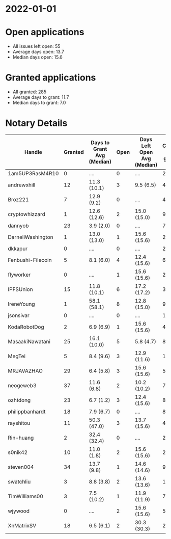 2022-01-01
==========

# Open applications

- All issues left open: 55
- Average days open: 13.7
- Median days open: 15.6

# Granted applications

- All granted: 285
- Average days to grant: 11.7
- Median days to grant: 7.0

# Notary Details

| Handle            |   Granted | Days to Grant Avg (Median)   |   Open | Days Left Open Avg (Median)   |   Closed (no grant) |
|-------------------|-----------|------------------------------|--------|-------------------------------|---------------------|
| 1am5UP3RasM4R10   |         0 | ....                         |      0 | ....                          |                   2 |
| andrewxhill       |        12 | 11.3  (10.1)                 |      3 | 9.5  (6.5)                    |                  45 |
| Broz221           |         7 | 12.9  (9.2)                  |      0 | ....                          |                  48 |
| cryptowhizzard    |         1 | 12.6  (12.6)                 |      2 | 15.0  (15.0)                  |                   9 |
| dannyob           |        23 | 3.9  (2.0)                   |      0 | ....                          |                  77 |
| DarnellWashington |         1 | 13.0  (13.0)                 |      1 | 15.6  (15.6)                  |                   2 |
| dkkapur           |         0 | ....                         |      0 | ....                          |                   2 |
| Fenbushi-Filecoin |         5 | 8.1  (6.0)                   |      4 | 12.4  (15.6)                  |                  69 |
| flyworker         |         0 | ....                         |      1 | 15.6  (15.6)                  |                   2 |
| IPFSUnion         |        15 | 11.8  (10.1)                 |      6 | 17.2  (17.2)                  |                  38 |
| IreneYoung        |         1 | 58.1  (58.1)                 |      8 | 12.8  (15.0)                  |                   9 |
| jsonsivar         |         0 | ....                         |      0 | ....                          |                  13 |
| KodaRobotDog      |         2 | 6.9  (6.9)                   |      1 | 15.6  (15.6)                  |                   4 |
| MasaakiNawatani   |        25 | 16.1  (10.0)                 |      5 | 5.8  (4.7)                    |                  81 |
| MegTei            |         5 | 8.4  (9.6)                   |      3 | 12.9  (11.6)                  |                  12 |
| MRJAVAZHAO        |        29 | 6.4  (5.8)                   |      3 | 15.6  (15.6)                  |                  58 |
| neogeweb3         |        37 | 11.6  (6.8)                  |      2 | 10.2  (10.2)                  |                  71 |
| ozhtdong          |        23 | 6.7  (1.2)                   |      3 | 12.4  (15.6)                  |                  86 |
| philippbanhardt   |        18 | 7.9  (6.7)                   |      0 | ....                          |                  81 |
| rayshitou         |        11 | 50.3  (47.0)                 |      3 | 13.7  (15.6)                  |                  42 |
| Rin-huang         |         2 | 32.4  (32.4)                 |      0 | ....                          |                   2 |
| s0nik42           |        10 | 11.0  (1.8)                  |      2 | 15.6  (15.6)                  |                  28 |
| steven004         |        34 | 13.7  (9.8)                  |      1 | 14.6  (14.6)                  |                  98 |
| swatchliu         |         3 | 8.8  (3.8)                   |      2 | 13.6  (13.6)                  |                  16 |
| TimWilliams00     |         3 | 7.5  (10.2)                  |      1 | 11.9  (11.9)                  |                   7 |
| wjywood           |         0 | ....                         |      2 | 15.6  (15.6)                  |                   5 |
| XnMatrixSV        |        18 | 6.5  (6.1)                   |      2 | 30.3  (30.3)                  |                  29 |